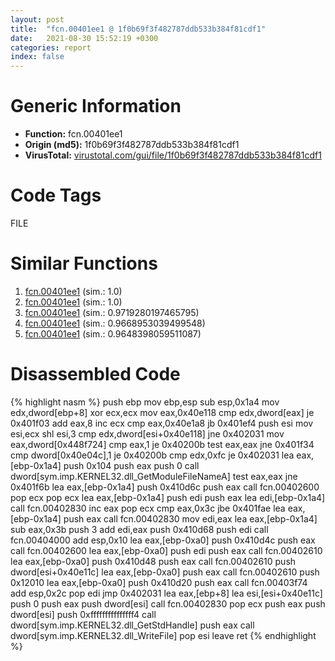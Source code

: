 ```yaml
---
layout: post
title:  "fcn.00401ee1 @ 1f0b69f3f482787ddb533b384f81cdf1"
date:   2021-08-30 15:52:19 +0300
categories: report
index: false
---
```


# Generic Information
- **Function:** fcn.00401ee1
- **Origin (md5):** 1f0b69f3f482787ddb533b384f81cdf1
- **VirusTotal:** [virustotal.com/gui/file/1f0b69f3f482787ddb533b384f81cdf1][virustotal_ref]

# Code Tags
<span class="tag" id="FILE">FILE</span>


# Similar Functions

1. [fcn.00401ee1][similar_1_ref] (sim.: 1.0)
2. [fcn.00401ee1][similar_2_ref] (sim.: 1.0)
3. [fcn.00401ee1][similar_3_ref] (sim.: 0.9719280197465795)
4. [fcn.00401ee1][similar_4_ref] (sim.: 0.9668953039499548)
5. [fcn.00401ee1][similar_5_ref] (sim.: 0.9648398059511087)


# Disassembled Code

{% highlight nasm %}
push ebp
mov ebp,esp
sub esp,0x1a4
mov edx,dword[ebp+8]
xor ecx,ecx
mov eax,0x40e118
cmp edx,dword[eax]
je 0x401f03
add eax,8
inc ecx
cmp eax,0x40e1a8
jb 0x401ef4
push esi
mov esi,ecx
shl esi,3
cmp edx,dword[esi+0x40e118]
jne 0x402031
mov eax,dword[0x448f724]
cmp eax,1
je 0x40200b
test eax,eax
jne 0x401f34
cmp dword[0x40e04c],1
je 0x40200b
cmp edx,0xfc
je 0x402031
lea eax,[ebp-0x1a4]
push 0x104
push eax
push 0
call dword[sym.imp.KERNEL32.dll_GetModuleFileNameA]
test eax,eax
jne 0x401f6b
lea eax,[ebp-0x1a4]
push 0x410d6c
push eax
call fcn.00402600
pop ecx
pop ecx
lea eax,[ebp-0x1a4]
push edi
push eax
lea edi,[ebp-0x1a4]
call fcn.00402830
inc eax
pop ecx
cmp eax,0x3c
jbe 0x401fae
lea eax,[ebp-0x1a4]
push eax
call fcn.00402830
mov edi,eax
lea eax,[ebp-0x1a4]
sub eax,0x3b
push 3
add edi,eax
push 0x410d68
push edi
call fcn.00404000
add esp,0x10
lea eax,[ebp-0xa0]
push 0x410d4c
push eax
call fcn.00402600
lea eax,[ebp-0xa0]
push edi
push eax
call fcn.00402610
lea eax,[ebp-0xa0]
push 0x410d48
push eax
call fcn.00402610
push dword[esi+0x40e11c]
lea eax,[ebp-0xa0]
push eax
call fcn.00402610
push 0x12010
lea eax,[ebp-0xa0]
push 0x410d20
push eax
call fcn.00403f74
add esp,0x2c
pop edi
jmp 0x402031
lea eax,[ebp+8]
lea esi,[esi+0x40e11c]
push 0
push eax
push dword[esi]
call fcn.00402830
pop ecx
push eax
push dword[esi]
push 0xfffffffffffffff4
call dword[sym.imp.KERNEL32.dll_GetStdHandle]
push eax
call dword[sym.imp.KERNEL32.dll_WriteFile]
pop esi
leave 
ret 
{% endhighlight %}


[similar_1_ref]: /report/fcn.00401ee1@7436b228208d6e33d334e1efceedcf57
[similar_2_ref]: /report/fcn.00401ee1@8912a6bd1add3d8b86feb51a00252709
[similar_3_ref]: /report/fcn.00401ee1@eac1782291736df208e1220cf8c38a7c
[similar_4_ref]: /report/fcn.00401ee1@0841f42b944116c5dc65d5c38b0f953e
[similar_5_ref]: /report/fcn.00401ee1@c8832014b4500a21301c7da70c07fabf
[virustotal_ref]: https://www.virustotal.com/gui/file/1f0b69f3f482787ddb533b384f81cdf1